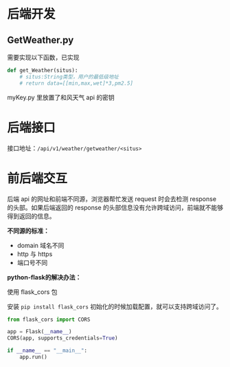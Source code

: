 # 后端开发

## GetWeather.py

需要实现以下函数，已实现

```python
def get_Weather(situs):
    # situs:String类型，用户的最低级地址
    # return data=[[min,max,wet]*3,pm2.5]
```

myKey.py 里放置了和风天气 api 的密钥

# 后端接口

接口地址：```/api/v1/weather/getweather/<situs>```

# 前后端交互

后端 api 的网址和前端不同源，浏览器帮忙发送 request 时会去检测  response 的头部。如果后端返回的 response 的头部信息没有允许跨域访问，前端就不能够得到返回的信息。

**不同源的标准：**

- domain 域名不同
- http 与 https
- 端口号不同

**python-flask的解决办法：**

使用 flask_cors 包

安装 `pip install flask_cors`
初始化的时候加载配置，就可以支持跨域访问了。

```python
from flask_cors import CORS

app = Flask(__name__)
CORS(app, supports_credentials=True)

if __name__ == "__main__":
    app.run()
```
